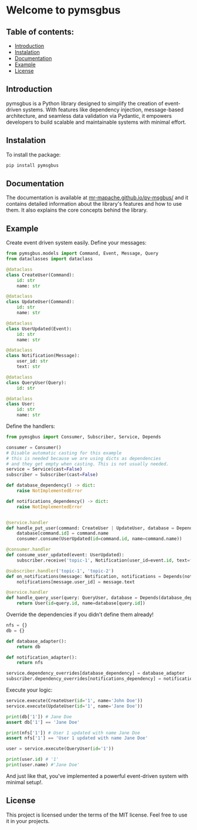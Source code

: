 # Welcome to pymsgbus

## Table of contents:

- [Introduction](#introduction)
- [Instalation](#instalation)
- [Documentation](#documentation)
- [Example](#example)
- [License](#license)

## Introduction

pymsgbus is a Python library designed to simplify the creation of event-driven systems. With features like dependency injection, message-based architecture, and seamless data validation via Pydantic, it empowers developers to build scalable and maintainable systems with minimal effort.

## Instalation

To install the package:

```bash
pip install pymsgbus
```

## Documentation

The documentation is available at [mr-mapache.github.io/py-msgbus/](https://mr-mapache.github.io/py-msgbus/) and it contains detailed information about the library's features and how to use them. It also explains the core concepts behind the library.

## Example

Create event driven system easily. Define your messages:

```python
from pymsgbus.models import Command, Event, Message, Query
from dataclasses import dataclass

@dataclass
class CreateUser(Command):
    id: str
    name: str

@dataclass
class UpdateUser(Command):
    id: str
    name: str

@dataclass
class UserUpdated(Event):
    id: str
    name: str

@dataclass
class Notification(Message):
    user_id: str
    text: str

@dataclass
class QueryUser(Query):
    id: str

@dataclass
class User:
    id: str
    name: str
```

Define the handlers:

```python
from pymsgbus import Consumer, Subscriber, Service, Depends

consumer = Consumer() 
# Disable automatic casting for this example
# this is needed because we are using dicts as dependencies
# and they get empty when casting. This is not usually needed.
service = Service(cast=False)
subscriber = Subscriber(cast=False)

def database_dependency() -> dict:
    raise NotImplementedError

def notifications_dependency() -> dict:
    raise NotImplementedError


@service.handler
def handle_put_user(command: CreateUser | UpdateUser, database = Depends(database_dependency)):
    database[command.id] = command.name
    consumer.consume(UserUpdated(id=command.id, name=command.name))

@consumer.handler
def consume_user_updated(event: UserUpdated):
    subscriber.receive('topic-1', Notification(user_id=event.id, text=f'User {event.id} updated with name {event.name}')) 

@subscriber.handler('topic-1', 'topic-2')
def on_notifications(message: Notification, notifications = Depends(notifications_dependency)):
    notifications[message.user_id] = message.text

@service.handler
def handle_query_user(query: QueryUser, database = Depends(database_dependency)) -> User:
    return User(id=query.id, name=database[query.id])
```

Override the dependencies if you didn't define them already!

```python
nfs = {}
db = {}

def database_adapter():
    return db

def notification_adapter():
    return nfs

service.dependency_overrides[database_dependency] = database_adapter
subscriber.dependency_overrides[notifications_dependency] = notification_adapter
```

Execute your logic:

```python
service.execute(CreateUser(id='1', name='John Doe'))
service.execute(UpdateUser(id='1', name='Jane Doe'))

print(db['1']) # Jane Doe
assert db['1'] == 'Jane Doe'

print(nfs['1']) # User 1 updated with name Jane Doe
assert nfs['1'] == 'User 1 updated with name Jane Doe'

user = service.execute(QueryUser(id='1'))

print(user.id) # '1'
print(user.name) #'Jane Doe'
```

And just like that, you've implemented a powerful event-driven system with minimal setup!. 


## License

This project is licensed under the terms of the MIT license. Feel free to use it in your projects.